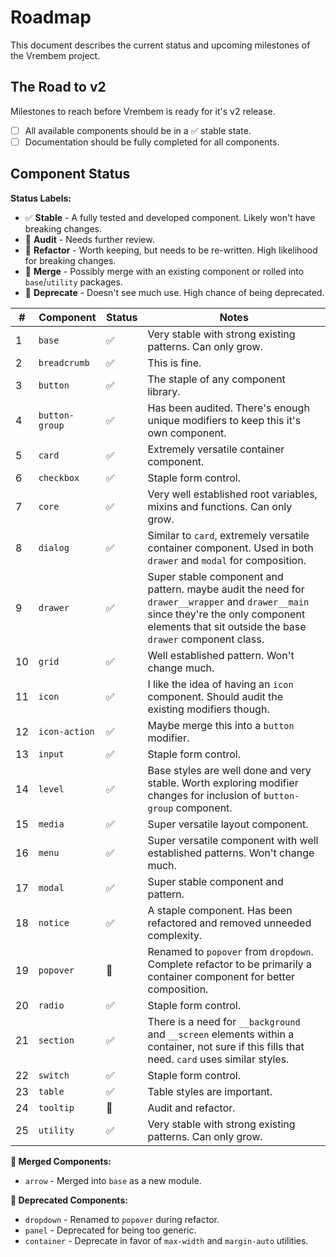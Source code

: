 # Roadmap

This document describes the current status and upcoming milestones of the Vrembem project.

## The Road to v2

Milestones to reach before Vrembem is ready for it's v2 release.

- [ ] All available components should be in a ✅ stable state.
- [ ] Documentation should be fully completed for all components.

## Component Status

**Status Labels:**

- ✅ __Stable__ - A fully tested and developed component. Likely won't have breaking changes.
- 🤔 __Audit__ - Needs further review.
- 📐 __Refactor__ - Worth keeping, but needs to be re-written. High likelihood for breaking changes.
- 🔗 __Merge__ - Possibly merge with an existing component or rolled into `base`/`utility` packages.
- 🚫 __Deprecate__ - Doesn't see much use. High chance of being deprecated.

| #   | Component      | Status | Notes                                                                                                                                                                                           |
| --- | -------------- | ------ | ----------------------------------------------------------------------------------------------------------------------------------------------------------------------------------------------- |
| 1   | `base`         | ✅      | Very stable with strong existing patterns. Can only grow.                                                                                                                                       |
| 2   | `breadcrumb`   | ✅      | This is fine.                                                                                                                                                                                   |
| 3   | `button`       | ✅      | The staple of any component library.                                                                                                                                                            |
| 4   | `button-group` | ✅      | Has been audited. There's enough unique modifiers to keep this it's own component.                                                                                                              |
| 5   | `card`         | ✅      | Extremely versatile container component.                                                                                                                                                        |
| 6   | `checkbox`     | ✅      | Staple form control.                                                                                                                                                                            |
| 7   | `core`         | ✅      | Very well established root variables, mixins and functions. Can only grow.                                                                                                                      |
| 8   | `dialog`       | ✅      | Similar to `card`, extremely versatile container component. Used in both `drawer` and `modal` for composition.                                                                                  |
| 9   | `drawer`       | ✅      | Super stable component and pattern. maybe audit the need for `drawer__wrapper` and `drawer__main` since they're the only component elements that sit outside the base `drawer` component class. |
| 10  | `grid`         | ✅      | Well established pattern. Won't change much.                                                                                                                                                    |
| 11  | `icon`         | ✅      | I like the idea of having an `icon` component. Should audit the existing modifiers though.                                                                                                      |
| 12  | `icon-action`  | ✅      | Maybe merge this into a `button` modifier.                                                                                                                                                      |
| 13  | `input`        | ✅      | Staple form control.                                                                                                                                                                            |
| 14  | `level`        | ✅      | Base styles are well done and very stable. Worth exploring modifier changes for inclusion of `button-group` component.                                                                          |
| 15  | `media`        | ✅      | Super versatile layout component.                                                                                                                                                               |
| 16  | `menu`         | ✅      | Super versatile component with well established patterns. Won't change much.                                                                                                                    |
| 17  | `modal`        | ✅      | Super stable component and pattern.                                                                                                                                                             |
| 18  | `notice`       | ✅      | A staple component. Has been refactored and removed unneeded complexity.                                                                                                                        |
| 19  | `popover`      | 📐      | Renamed to `popover` from `dropdown`. Complete refactor to be primarily a container component for better composition.                                                                           |
| 20  | `radio`        | ✅      | Staple form control.                                                                                                                                                                            |
| 21  | `section`      | ✅      | There is a need for `__background` and `__screen` elements within a container, not sure if this fills that need. `card` uses similar styles.                                                    |
| 22  | `switch`       | ✅      | Staple form control.                                                                                                                                                                            |
| 23  | `table`        | ✅      | Table styles are important.                                                                                                                                                                     |
| 24  | `tooltip`      | 📐      | Audit and refactor.                                                                                                                                                                             |
| 25  | `utility`      | ✅      | Very stable with strong existing patterns. Can only grow.                                                                                                                                       |

**🔗 Merged Components:**

- `arrow` - Merged into `base` as a new module.

**🚫 Deprecated Components:**

- `dropdown` - Renamed to `popover` during refactor.
- `panel` - Deprecated for being too generic.
- `container` - Deprecate in favor of `max-width` and `margin-auto` utilities.

